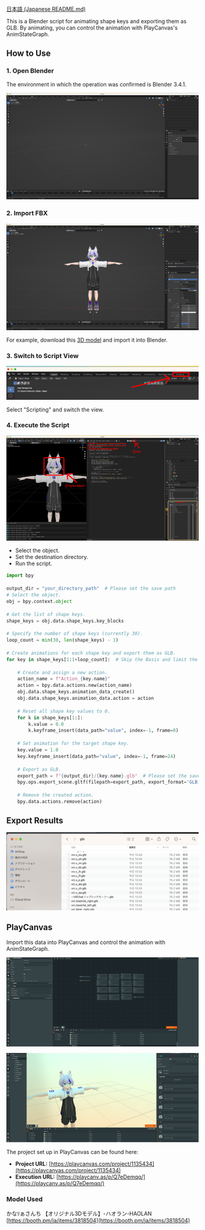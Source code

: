 [日本語 (Japanese README.md)](./README-ja.md)

This is a Blender script for animating shape keys and exporting them as GLB. By animating, you can control the animation with PlayCanvas's AnimStateGraph.

## How to Use

### 1. Open Blender

The environment in which the operation was confirmed is Blender 3.4.1.

![](/docs/blender.png)

### 2. Import FBX

![](/docs/blender-2.png)

For example, download this [3D model](https://booth.pm/ja/items/3818504) and import it into Blender.

### 3. Switch to Script View

![](/docs/blender-scripting.png)

Select "Scripting" and switch the view.

### 4. Execute the Script

![](./docs/blender-scripting-3.png)

- Select the object.
- Set the destination directory.
- Run the script.


```python
import bpy

output_dir = "your_directory_path"  # Please set the save path
# Select the object.
obj = bpy.context.object

# Get the list of shape keys.
shape_keys = obj.data.shape_keys.key_blocks

# Specify the number of shape keys (currently 30).
loop_count = min(30, len(shape_keys) - 1)

# Create animations for each shape key and export them as GLB.
for key in shape_keys[1:1+loop_count]:  # Skip the Basis and limit the loop to 5 times.

    # Create and assign a new action.
    action_name = f"Action_{key.name}"
    action = bpy.data.actions.new(action_name)
    obj.data.shape_keys.animation_data_create()
    obj.data.shape_keys.animation_data.action = action
    
    # Reset all shape key values to 0.
    for k in shape_keys[1:]:
        k.value = 0.0
        k.keyframe_insert(data_path="value", index=-1, frame=0)
    
    # Set animation for the target shape key.
    key.value = 1.0
    key.keyframe_insert(data_path="value", index=-1, frame=24)
    
    # Export as GLB.
    export_path = f"{output_dir}/{key.name}.glb"  # Please set the save path
    bpy.ops.export_scene.gltf(filepath=export_path, export_format='GLB')
    
    # Remove the created action.
    bpy.data.actions.remove(action)
```

## Export Results

![](/docs/export-1.png)


## PlayCanvas

Import this data into PlayCanvas and control the animation with AnimStateGraph.

![](./docs/state-graph.png)

![](./docs/anims.png)


The project set up in PlayCanvas can be found here:

- **Project URL:** [https://playcanvas.com/project/1135434](https://playcanvas.com/project/1135434)
- **Execution URL:** [https://playcanv.as/p/Q7eDemqq/](https://playcanv.as/p/Q7eDemqq/)





### Model Used

かなﾘぁさんち 【オリジナル3Dモデル】-ハオラン-HAOLAN [https://booth.pm/ja/items/3818504](https://booth.pm/ja/items/3818504)